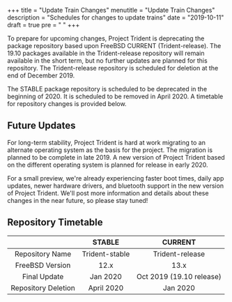 +++
title = "Update Train Changes"
menutitle = "Update Train Changes"
description = "Schedules for changes to update trains"
date = "2019-10-11"
draft = true
pre = "<i class='fa fa-exclamation'></i>	"
+++


To prepare for upcoming changes, Project Trident is deprecating the package repository based upon FreeBSD CURRENT (Trident-release). The 19.10 packages available in the Trident-release repository will remain available in the short term, but no further updates are planned for this repository. The Trident-release repository is scheduled for deletion at the end of December 2019.

The STABLE package repository is scheduled to be deprecated in the beginning of 2020. It is scheduled to be removed in April 2020. A timetable for repository changes is provided below.

## Future Updates
For long-term stability, Project Trident is hard at work migrating to an alternate operating system as the basis for the project. The migration is planned to be complete in late 2019. A new version of Project Trident based on the different operating system is planned for release in early 2020.

For a small preview, we're already experiencing faster boot times, daily app updates, newer hardware drivers, and bluetooth support in the new version of Project Trident. We'll post more information and details about these changes in the near future, so please stay tuned!

## Repository Timetable
| |STABLE | CURRENT |
|:---:|:---:|:---:|
| Repository Name | Trident-stable | Trident-release |
| FreeBSD Version | 12.x | 13.x |
| Final Update | Jan 2020 | Oct 2019 (19.10 release) |
| Repository Deletion | April 2020 | Jan 2020 |

